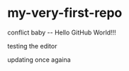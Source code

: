 # my-very-first-repo

conflict baby -- Hello GitHub World!!!

testing the editor

updating once againa
